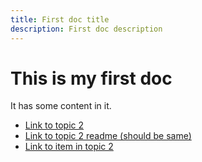 ```yaml
---
title: First doc title
description: First doc description
---
```


# This is my first doc

It has some content in it.

- [Link to topic 2](../topic%20two)
- [Link to topic 2 readme (should be same)](../topic%20two/README.md)
- [Link to item in topic 2](../topic%20two/second%20doc.md)

